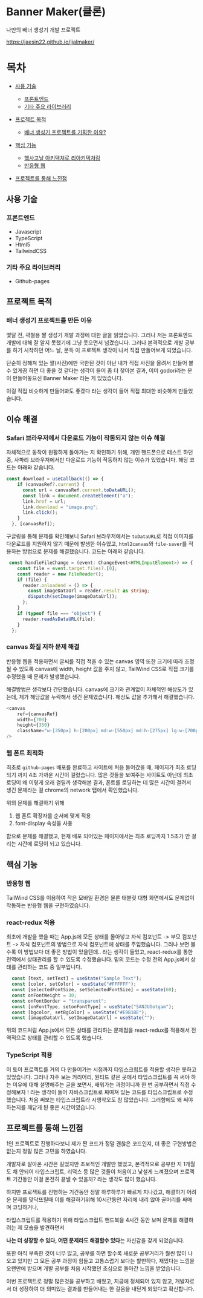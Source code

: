 # Banner Maker(클론)

나만의 배너 생성기 개발 프로젝트

https://jaesin22.github.io/jjalmaker/

# 목차

- [사용 기술](#사용-기술)
  - [프론트엔드](#프론트엔드)
  - [기타 주요 라이브러리](#기타-주요-라이브러리)
- [프로젝트 목적](#프로젝트-목적)
  - [배너 생성기 프로젝트를 기획한 이유?](#블로그-프로젝트를-기획한-이유?)
- [핵심 기능](#핵심-기능)

  - [헥사고날 아키텍처로 리아키텍처링](#헥사고날-아키텍처로-리아키텍처링)
  - [반응형 웹](#반응형-웹)

- [프로젝트를 통해 느낀점](#프로젝트를-통해-느낀점)

## 사용 기술

### 프론트엔드

- Javascript
- TypeScript
- Html5
- TailwindCSS

### 기타 주요 라이브러리

- Github-pages

## 프로젝트 목적

### 배너 생성기 프로젝트를 만든 이유

몇달 전, 곽철용 짤 생성기 개발 과정에 대한 글을 읽었습니다. 그러나 저는 프론트엔드 개발에 대해 잘 알지 못했기에 그냥 웃으면서 넘겼습니다. 그러나 본격적으로 개발 공부를 하기 시작하던 어느 날, 문득 이 프로젝트 생각이 나서 직접 만들어보게 되었습니다.

단순히 정해져 있는 짤(사진)에만 국한된 것이 아닌 내가 직접 사진을 올려서 만들어 볼 수 있게끔 하면 더 좋을 것 같다는 생각이 들어 좀 더 찾아본 결과, 이미 godori라는 분이 만들어놓으신 Banner Maker 라는 게 있었습니다.

이걸 직접 비슷하게 만들어봐도 좋겠다 라는 생각이 들어 직접 최대한 비슷하게 만들었습니다.

## 이슈 해결

### Safari 브라우저에서 다운로드 기능이 작동되지 않는 이슈 해결

자체적으로 동작이 원활하게 돌아가는 지 확인하기 위해, 개인 핸드폰으로 테스트 하던 중, 사파리 브라우저에서만 다운로드 기능이 작동하지 않는 이슈가 있었습니다. 해당 코드는 아래와 같습니다.

```TypeScript
const download = useCallback(() => {
    if (canvasRef?.current) {
      const url = canvasRef.current.toDataURL();
      const link = document.createElement("a");
      link.href = url;
      link.download = "image.png";
      link.click();
    }
  }, [canvasRef]);
```

구글링을 통해 문제를 확인해보니 Safari 브라우저에서는 `toDataURL`로 직접 이미지를 다운로드를 지원하지 않기 때문에 발생한 이슈였고, `html2canvas`와 `file-saver`를 적용하는 방법으로 문제를 해결했습니다. 코드는 아래와 같습니다.

```TypeScript
 const handleFileChange = (event: ChangeEvent<HTMLInputElement>) => {
    const file = event.target.files?.[0];
    const reader = new FileReader();
    if (file) {
      reader.onloadend = () => {
        const imageDataUrl = reader.result as string;
        dispatch(setImage(imageDataUrl));
      };
    }
    if (typeof file === "object") {
      reader.readAsDataURL(file);
    }
  };
```

### canvas 화질 저하 문제 해결

반응형 웹을 적용하면서 글씨를 직접 적을 수 있는 canvas 영역 또한 크기에 따라 조정될 수 있도록 canvas에 width, height 값을 주지 않고, TailWind CSS로 직접 크기를 수정했을 때 문제가 발생했습니다.

해결방법은 생각보다 간단했습니다. canvas에 크기와 관계없이 자체적인 해상도가 있는데, 제가 해당값을 누락해서 생긴 문제였습니다. 해상도 값을 추가해서 해결했습니다.

```TypeScript
<canvas
    ref={canvasRef}
    width={700}
    height={350}
    className="w-[350px] h-[200px] md:w-[550px] md:h-[275px] lg:w-[700px] lg:h-[350px]"
/>
```

### 웹 폰트 최적화

최초로 `github-pages` 배포를 완료하고 사이트에 처음 들어갔을 때, 페이지가 최초 로딩되기 까지 4초 가까운 시간이 걸렸습니다. 많은 것들을 보여주는 사이트도 아닌데 최초 로딩이 왜 이렇게 오래 걸릴까 생각해본 결과, 폰트를 로딩하는 데 많은 시간이 걸려서 생긴 문제라는 걸 chrome의 network 탭에서 확인했습니다.

위의 문제를 해결하기 위해

1. 웹 폰트 확장자를 순서에 맞게 적용
2. font-display 속성을 사용

함으로 문제를 해결했고, 현재 배포 되어있는 페이지에서는 최초 로딩까지 1.5초가 안 걸리는 시간에 로딩이 되고 있습니다.

## 핵심 기능

### 반응형 웹

TailWind CSS를 이용하여 작은 모바일 환경은 물론 태블릿 대형 화면에서도 문제없이 작동하는 반응형 웹을 구현하였습니다.

### react-redux 적용

최초에 개발을 했을 때는 App.js에 모든 상태를 몰아넣고 자식 컴포넌트 -> 부모 컴포넌트 -> 자식 컴포넌트의 방법으로 자식 컴포넌트에 상태를 주입했습니다. 그러나 보면 볼수록 이 방법보다 더 좋은 방법이 있을텐데.. 라는 생각이 들었고, react-redux를 통한 전역에서 상태관리를 할 수 있도록 수정했습니다. 밑의 코드는 수정 전의 App.js에서 상태를 관리하는 코드 중 일부입니다.

```TypeScript
  const [text, setText] = useState("Sample Text");
  const [color, setColor] = useState("#FFFFFF");
  const [selectedFontSize, setSelectedFontSize] = useState(60);
  const onFontWeight = 30;
  const onFontBorder = "transparent";
  const [onFontType, setonFontType] = useState("SANJUGotgam");
  const [bgcolor, setBgColor] = useState("#E9B1BE");
  const [imageDataUrl, setImageDataUrl] = useState("");
```

위의 코드처럼 App.js에서 모든 상태를 관리하는 문제점을 react-redux를 적용해서 전역적으로 상태를 관리할 수 있도록 했습니다.

### TypeScript 적용

이 토이 프로젝트를 거의 다 만들어가는 시점까지 타입스크립트를 적용할 생각은 못하고 있었습니다. 그러나 자주 보는 커리어리, 원티드 같은 곳에서 타입스크립트를 꼭 써야 하는 이유에 대해 설명해주는 글을 보면서, 배워가는 과정이니까 한 번 공부하면서 직접 수정해보자 ! 라는 생각이 들어 자바스크립트로 짜여져 있는 코드를 타입스크립트로 수정했습니다.
처음 써보는 타입스크립트라 시행착오도 참 많았습니다. 그러함에도 왜 써야 하는지를 깨닫게 된 좋은 시간이였습니다.

## 프로젝트를 통해 느낀점

1인 프로젝트로 진행하다보니 제가 짠 코드가 정말 괜찮은 코드인지, 더 좋은 구현방법은 없는지 정말 많은 고민을 하였습니다.

개발자로 살아온 시간은 길었지만 초보적인 개발만 했었고, 본격적으로 공부한 지 1개월도 채 안되어 타입스크립트, 리덕스 등 많은 것들이 처음이고 낯설게 느껴졌으며 프로젝트 기간동안 이걸 온전히 끝낼 수 있을까? 라는 생각도 많이 했습니다.

하지만 프로젝트를 진행하는 기간동안 정말 하루하루가 빠르게 지나갔고, 해결하기 어려운 문제를 맞닥뜨릴때 이를 해결하기위해 10시간동안 자리에 내리 앉아 골머리를 싸매며 코딩하거나,

타입스크립트를 적용하기 위해 타입스크립트 핸드북을 4시간 동안 보며 문제를 해결하려는 제 모습을 발견하면서

**나는 더 성장할 수 있다, 어떤 문제라도 해결할수 있다**는 자신감을 갖게 되었습니다.

또한 아직 부족한 것이 너무 많고, 공부를 하면 할수록 새로운 공부거리가 훨씬 많이 나오고 있지만 그 모든 공부 과정이 힘들고 고통스럽기 보다는 할만하다, 재밌다는 느낌을 오랜만에 받으며 개발 공부를 처음 시작했던 초심으로 돌아간 느낌을 받았습니다.

이번 프로젝트로 정말 많은것을 공부하고 배웠고, 지금에 정체되어 있지 않고, 개발자로서 더 성장하여 더 의미있는 결과를 만들어내는 한 걸음을 내딛게 되었다고 확신합니다.
